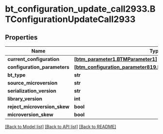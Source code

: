 # bt_configuration_update_call2933.BTConfigurationUpdateCall2933

## Properties
Name | Type | Description | Notes
------------ | ------------- | ------------- | -------------
**current_configuration** | [**[btm_parameter1.BTMParameter1]**](BTMParameter1.md) |  | [optional] 
**configuration_parameters** | [**[btm_configuration_parameter819.BTMConfigurationParameter819]**](BTMConfigurationParameter819.md) |  | [optional] 
**bt_type** | **str** |  | [optional] 
**source_microversion** | **str** |  | [optional] 
**serialization_version** | **str** |  | [optional] 
**library_version** | **int** |  | [optional] 
**reject_microversion_skew** | **bool** |  | [optional] 
**microversion_skew** | **bool** |  | [optional] 

[[Back to Model list]](../README.md#documentation-for-models) [[Back to API list]](../README.md#documentation-for-api-endpoints) [[Back to README]](../README.md)


